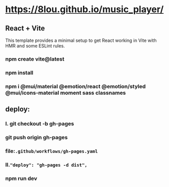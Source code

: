 # https://8lou.github.io/music_player/

## React + Vite

This template provides a minimal setup to get React working in Vite with HMR and some ESLint rules.

### npm create vite@latest
### npm install
### npm i @mui/material @emotion/react @emotion/styled @mui/icons-material moment sass classnames
## deploy:
### I. git checkout -b gh-pages
### git push origin gh-pages
### file:`.github/workflows/gh-pages.yaml`

### II.`"deploy": "gh-pages -d dist",`

### npm run dev
